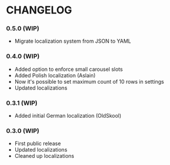 # CHANGELOG

### 0.5.0 (WIP)

- Migrate localization system from JSON to YAML

### 0.4.0 (WIP)

- Added option to enforce small carousel slots
- Added Polish localization (Aslain)
- Now it's possible to set maximum count of 10 rows in settings
- Updated localizations

### 0.3.1 (WIP)

- Added initial German localization (OldSkool)

### 0.3.0 (WIP)

- First public release
- Updated localizations
- Cleaned up localizations
